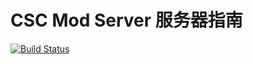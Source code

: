 # CSC Mod Server 服务器指南
[![Build Status](https://travis-ci.com/hhui64/cms-guide.svg?branch=master)](https://travis-ci.com/hhui64/cms-guide)